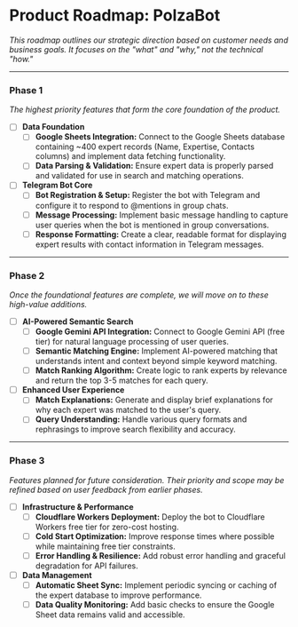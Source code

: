 # Product Roadmap: PolzaBot

_This roadmap outlines our strategic direction based on customer needs and business goals. It focuses on the "what" and "why," not the technical "how."_

---

### Phase 1

_The highest priority features that form the core foundation of the product._

- [ ] **Data Foundation**
  - [ ] **Google Sheets Integration:** Connect to the Google Sheets database containing ~400 expert records (Name, Expertise, Contacts columns) and implement data fetching functionality.
  - [ ] **Data Parsing & Validation:** Ensure expert data is properly parsed and validated for use in search and matching operations.

- [ ] **Telegram Bot Core**
  - [ ] **Bot Registration & Setup:** Register the bot with Telegram and configure it to respond to @mentions in group chats.
  - [ ] **Message Processing:** Implement basic message handling to capture user queries when the bot is mentioned in group conversations.
  - [ ] **Response Formatting:** Create a clear, readable format for displaying expert results with contact information in Telegram messages.

---

### Phase 2

_Once the foundational features are complete, we will move on to these high-value additions._

- [ ] **AI-Powered Semantic Search**
  - [ ] **Google Gemini API Integration:** Connect to Google Gemini API (free tier) for natural language processing of user queries.
  - [ ] **Semantic Matching Engine:** Implement AI-powered matching that understands intent and context beyond simple keyword matching.
  - [ ] **Match Ranking Algorithm:** Create logic to rank experts by relevance and return the top 3-5 matches for each query.

- [ ] **Enhanced User Experience**
  - [ ] **Match Explanations:** Generate and display brief explanations for why each expert was matched to the user's query.
  - [ ] **Query Understanding:** Handle various query formats and rephrasings to improve search flexibility and accuracy.

---

### Phase 3

_Features planned for future consideration. Their priority and scope may be refined based on user feedback from earlier phases._

- [ ] **Infrastructure & Performance**
  - [ ] **Cloudflare Workers Deployment:** Deploy the bot to Cloudflare Workers free tier for zero-cost hosting.
  - [ ] **Cold Start Optimization:** Improve response times where possible while maintaining free tier constraints.
  - [ ] **Error Handling & Resilience:** Add robust error handling and graceful degradation for API failures.

- [ ] **Data Management**
  - [ ] **Automatic Sheet Sync:** Implement periodic syncing or caching of the expert database to improve performance.
  - [ ] **Data Quality Monitoring:** Add basic checks to ensure the Google Sheet data remains valid and accessible.
